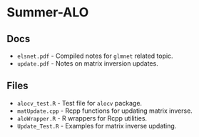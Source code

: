 # Summer-ALO
## Docs
* `elsnet.pdf` - Compiled notes for `glmnet` related topic.
* `update.pdf` - Notes on matrix inversion updates.

## Files
* `alocv_test.R` - Test file for `alocv` package.
* `matUpdate.cpp` - Rcpp functions for updating matrix inverse.
* `aloWrapper.R` - R wrappers for Rcpp utilities.
* `Update_Test.R` - Examples for matrix inverse updating.
